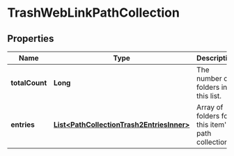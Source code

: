 

# TrashWebLinkPathCollection


## Properties

| Name | Type | Description | Notes |
|------------ | ------------- | ------------- | -------------|
|**totalCount** | **Long** | The number of folders in this list. |  |
|**entries** | [**List&lt;PathCollectionTrash2EntriesInner&gt;**](PathCollectionTrash2EntriesInner.md) | Array of folders for this item&#39;s path collection |  |



